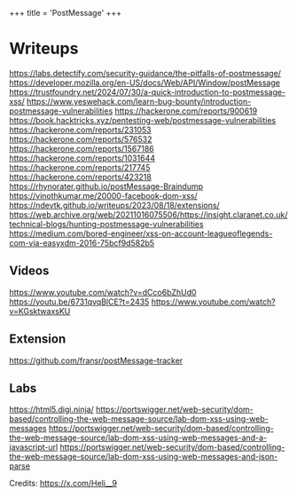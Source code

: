 +++
title = 'PostMessage'
+++

# Writeups

https://labs.detectify.com/security-guidance/the-pitfalls-of-postmessage/
https://developer.mozilla.org/en-US/docs/Web/API/Window/postMessage
https://trustfoundry.net/2024/07/30/a-quick-introduction-to-postmessage-xss/
https://www.yeswehack.com/learn-bug-bounty/introduction-postmessage-vulnerabilities
https://hackerone.com/reports/900619
https://book.hacktricks.xyz/pentesting-web/postmessage-vulnerabilities
https://hackerone.com/reports/231053
https://hackerone.com/reports/576532
https://hackerone.com/reports/1567186
https://hackerone.com/reports/1031644
https://hackerone.com/reports/217745
https://hackerone.com/reports/423218
https://rhynorater.github.io/postMessage-Braindump
https://vinothkumar.me/20000-facebook-dom-xss/
https://ndevtk.github.io/writeups/2023/08/18/extensions/
https://web.archive.org/web/20211016075506/https://insight.claranet.co.uk/technical-blogs/hunting-postmessage-vulnerabilities
https://medium.com/bored-engineer/xss-on-account-leagueoflegends-com-via-easyxdm-2016-75bcf9d582b5

## Videos

https://www.youtube.com/watch?v=dCco6bZhUd0
https://youtu.be/6731qvqBlCE?t=2435
https://www.youtube.com/watch?v=KGsktwaxsKU


## Extension

https://github.com/fransr/postMessage-tracker

## Labs

https://html5.digi.ninja/
https://portswigger.net/web-security/dom-based/controlling-the-web-message-source/lab-dom-xss-using-web-messages
https://portswigger.net/web-security/dom-based/controlling-the-web-message-source/lab-dom-xss-using-web-messages-and-a-javascript-url
https://portswigger.net/web-security/dom-based/controlling-the-web-message-source/lab-dom-xss-using-web-messages-and-json-parse


Credits: https://x.com/Heli__9
